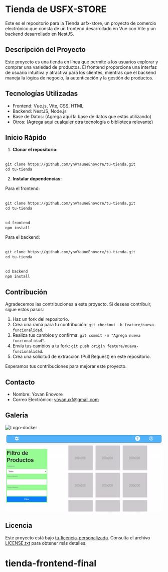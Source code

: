# Tienda de USFX-STORE

Este es el repositorio para la Tienda usfx-store, un proyecto de comercio electrónico que consta de un frontend desarrollado en Vue con Vite y un backend desarrollado en NestJS.

## Descripción del Proyecto

Este proyecto es una tienda en línea que permite a los usuarios explorar y comprar una variedad de productos. El frontend proporciona una interfaz de usuario intuitiva y atractiva para los clientes, mientras que el backend maneja la lógica de negocio, la autenticación y la gestión de productos.

## Tecnologías Utilizadas

- Frontend: Vue.js, Vite, CSS, HTML
- Backend: NestJS, Node.js
- Base de Datos: (Agrega aquí la base de datos que estás utilizando)
- Otros: (Agrega aquí cualquier otra tecnología o biblioteca relevante)

## Inicio Rápido

1. **Clonar el repositorio:**

<pre><code>
git clone https://github.com/ynvYauneEnovore/tu-tienda.git
cd tu-tienda
</code></pre>

2. **Instalar dependencias:**

Para el frontend:

<pre><code>
git clone https://github.com/ynvYauneEnovore/tu-tienda.git
cd tu-tienda
</code></pre>

<pre><code>
cd frontend
npm install
</code></pre>

Para el backend:

<pre><code>
git clone https://github.com/ynvYauneEnovore/tu-tienda.git
cd tu-tienda
</code></pre>

<pre><code>
cd backend
npm install
</code></pre>


## Contribución

Agradecemos las contribuciones a este proyecto. Si deseas contribuir, sigue estos pasos:

1. Haz un fork del repositorio.
2. Crea una rama para tu contribución: `git checkout -b feature/nueva-funcionalidad`.
3. Realiza tus cambios y confirma: `git commit -m "Agrega nueva funcionalidad"`.
4. Envía tus cambios a tu fork: `git push origin feature/nueva-funcionalidad`.
5. Crea una solicitud de extracción (Pull Request) en este repositorio.

Esperamos tus contribuciones para mejorar este proyecto.


## Contacto

- Nombre: Yovan Enovore
- Correo Electrónico: [yovanuxf@gmail.com](mailto:yovanuxf@gmail.com)

## Galeria


![Logo-docker](https://raw.githubusercontent.com/ynvYauneEnovore/b-usfx-store/main/src/assets/gif/Multimedia1.gif)

![Logo-docker](https://raw.githubusercontent.com/ynvYauneEnovore/b-usfx-store/main/src/assets/gif/1.gif)

## Licencia

Este proyecto está bajo [tu-licencia-personalizada](LICENSE.txt). Consulta el archivo [LICENSE.txt](LICENSE.txt) para obtener más detalles.
# tienda-frontend-final
